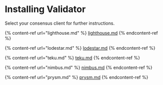 # Installing Validator

Select your consensus client for further instructions.

{% content-ref url="lighthouse.md" %}
[lighthouse.md](lighthouse.md)
{% endcontent-ref %}

{% content-ref url="lodestar.md" %}
[lodestar.md](lodestar.md)
{% endcontent-ref %}

{% content-ref url="teku.md" %}
[teku.md](teku.md)
{% endcontent-ref %}

{% content-ref url="nimbus.md" %}
[nimbus.md](nimbus.md)
{% endcontent-ref %}

{% content-ref url="prysm.md" %}
[prysm.md](prysm.md)
{% endcontent-ref %}
